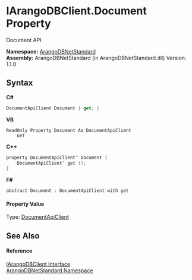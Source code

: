 # IArangoDBClient.Document Property 
 

Document API

**Namespace:**&nbsp;<a href="069489ce-b545-4054-943a-23b806da64e9">ArangoDBNetStandard</a><br />**Assembly:**&nbsp;ArangoDBNetStandard (in ArangoDBNetStandard.dll) Version: 1.1.0

## Syntax

**C#**<br />
``` C#
DocumentApiClient Document { get; }
```

**VB**<br />
``` VB
ReadOnly Property Document As DocumentApiClient
	Get
```

**C++**<br />
``` C++
property DocumentApiClient^ Document {
	DocumentApiClient^ get ();
}
```

**F#**<br />
``` F#
abstract Document : DocumentApiClient with get

```


#### Property Value
Type: <a href="cd42246b-93a7-65bc-606d-b54b1f465670">DocumentApiClient</a>

## See Also


#### Reference
<a href="f1dfcddb-16e2-4d32-96b6-9aba6dc06578">IArangoDBClient Interface</a><br /><a href="069489ce-b545-4054-943a-23b806da64e9">ArangoDBNetStandard Namespace</a><br />